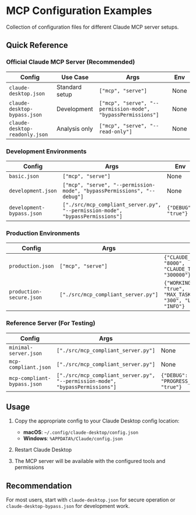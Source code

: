 # MCP Configuration Examples

Collection of configuration files for different Claude MCP server setups.

## Quick Reference

### Official Claude MCP Server (Recommended)

| Config | Use Case | Args | Env |
|--------|----------|------|-----|
| `claude-desktop.json` | Standard setup | `["mcp", "serve"]` | None |
| `claude-desktop-bypass.json` | Development | `["mcp", "serve", "--permission-mode", "bypassPermissions"]` | None |
| `claude-desktop-readonly.json` | Analysis only | `["mcp", "serve", "--read-only"]` | None |

### Development Environments

| Config | Args | Env |
|--------|------|-----|
| `basic.json` | `["mcp", "serve"]` | None |
| `development.json` | `["mcp", "serve", "--permission-mode", "bypassPermissions", "--debug"]` | None |
| `development-bypass.json` | `["./src/mcp_compliant_server.py", "--permission-mode", "bypassPermissions"]` | `{"DEBUG": "true"}` |

### Production Environments  

| Config | Args | Env |
|--------|------|-----|
| `production.json` | `["mcp", "serve"]` | `{"CLAUDE_MAX_TOKENS": "8000", "CLAUDE_TIMEOUT": "300000"}` |
| `production-secure.json` | `["./src/mcp_compliant_server.py"]` | `{"WORKING_DIR_ONLY": "true", "MAX_TASK_TIMEOUT": "300", "LOG_LEVEL": "INFO"}` |

### Reference Server (For Testing)

| Config | Args | Env |
|--------|------|-----|
| `minimal-server.json` | `["./src/mcp_compliant_server.py"]` | None |
| `mcp-compliant.json` | `["./src/mcp_compliant_server.py"]` | None |
| `mcp-compliant-bypass.json` | `["./src/mcp_compliant_server.py", "--permission-mode", "bypassPermissions"]` | `{"DEBUG": "true", "PROGRESS_NOTIFICATIONS": "true"}` |

## Usage

1. Copy the appropriate config to your Claude Desktop config location:
   - **macOS**: `~/.config/claude-desktop/config.json`
   - **Windows**: `%APPDATA%/Claude/config.json`

2. Restart Claude Desktop

3. The MCP server will be available with the configured tools and permissions

## Recommendation

For most users, start with `claude-desktop.json` for secure operation or `claude-desktop-bypass.json` for development work.